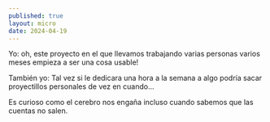 ```yaml
---
published: true
layout: micro
date: 2024-04-19
---
```


Yo: oh, este proyecto en el que llevamos trabajando varias
personas varios meses empieza a ser una cosa usable!

También yo: Tal vez si le dedicara una  hora a la semana a algo
podría sacar proyectillos personales de vez en cuando...

Es curioso como el cerebro nos engaña incluso cuando sabemos que
las cuentas no salen.

